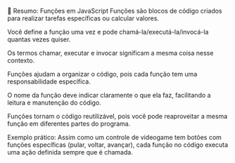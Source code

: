 
📌 Resumo: Funções em JavaScript
Funções são blocos de código criados para realizar tarefas específicas ou calcular valores.

Você define a função uma vez e pode chamá-la/executá-la/invocá-la quantas vezes quiser.

Os termos chamar, executar e invocar significam a mesma coisa nesse contexto.

Funções ajudam a organizar o código, pois cada função tem uma responsabilidade específica.

O nome da função deve indicar claramente o que ela faz, facilitando a leitura e manutenção do código.

Funções tornam o código reutilizável, pois você pode reaproveitar a mesma função em diferentes partes do programa.

Exemplo prático: Assim como um controle de videogame tem botões com funções específicas (pular, voltar, avançar), cada função no código executa uma ação definida sempre que é chamada.

